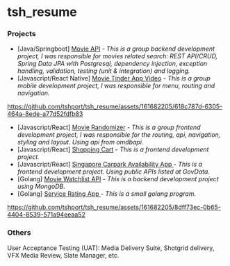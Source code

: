# tsh_resume
### Projects
- [Java/Springboot] [Movie API](https://github.com/tshport/tsh_resume-movieAPI/tree/main/group1-movie-api-main) *- This is a group backend development project, I was responsible for movies related search: REST API/CRUD, Spring Data JPA with Postgresql, dependency injection, exception handling, validation, testing (unit & integration) and logging.*
- [Javascript/React Native] [Movie Tinder App Video](https://github.com/tshport/tsh_resume/assets/161682205/618c787d-6305-464a-8ede-a77d52fdfb83) *- This is a group mobile development project, I was responsible for menu, routing and navigation.*


https://github.com/tshport/tsh_resume/assets/161682205/618c787d-6305-464a-8ede-a77d52fdfb83


- [Javascript/React] [Movie Randomizer](https://sctpmodule2group1.netlify.app) *- This is a group frontend development project, I was responsible for the routing, api, navigation, styling and layout. Using api from omdbapi.*
- [Javascript/React] [Shopping Cart](https://fanciful-bombolone-0f40b4.netlify.app) *- This is a frontend development project.*
- [Javascript/React] [Singapore Carpark Availability App ](https://sgcarparkavailability.netlify.app) *- This is a frontend development project. Using public APIs listed at GovData.*
- [Golang] [Movie Watchlist API](https://github.com/tshport/tsh_watchlistAPI_ingo) *- This is a backend development project using MongoDB.*
- [Golang] [Service Rating App ](https://github.com/tshport/tsh_ratingingo) *- This is a small golang program.*

https://github.com/tshport/tsh_resume/assets/161682205/8dff73ec-0b65-4404-8539-571a94eeaa52




### Others
User Acceptance Testing (UAT): Media Delivery Suite, Shotgrid delivery, VFX Media Review, Slate Manager, etc.
